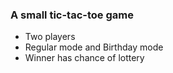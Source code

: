 ### A small tic-tac-toe game
- Two players
- Regular mode and Birthday mode
- Winner has chance of lottery 
